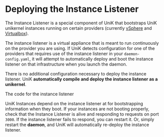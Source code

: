 # Deploying the Instance Listener

The Instance Listener is a special component of UniK that bootstraps UniK unikernel instances running on certain providers (currently [vSphere](providers/vsphere.md) and [Virtualbox](providers/virtualbox.md)).

The instance listener is a virtual appliance that is meant to run continuously on the provider you are using. If UniK detects configuration for one of the providers that requires use of the instance listener in your `daemon-config.yaml`, it will attempt to automatically deploy and boot the instance listener on that infrastructure when you launch the daemon.

There is no additional configuration necessary to deploy the instance listener. UniK **automatically compile and deploy the instance listener as a unikernel**.

The code for the instance listener

UniK Instances depend on the instance listener at for bootstrapping information when they boot. If your instances are not booting properly, check that the Instance Listener is alive and responding to requests on port `3000`. If the instance listener fails to respond, you can restart it. Or, simply restart the **daemon**, and UniK will automatically re-deploy the instance listener.
